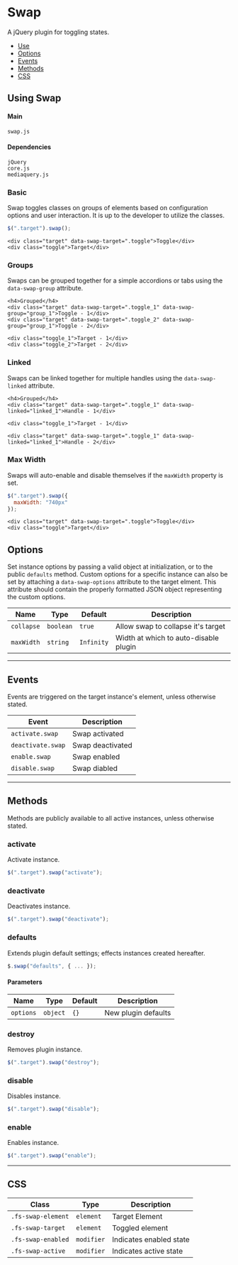 # Swap

A jQuery plugin for toggling states.

<!-- HEADER END -->

<!-- NAV START -->

* [Use](#use)
* [Options](#options)
* [Events](#events)
* [Methods](#methods)
* [CSS](#css)

<!-- NAV END -->

<!-- DEMO BUTTON -->

<a name="use"></a>

## Using Swap


#### Main

```markup
swap.js
```


#### Dependencies

```markup
jQuery
core.js
mediaquery.js
```

### Basic

Swap toggles classes on groups of elements based on configuration options and user interaction. It is up to the developer to utilize the classes. 

```javascript
$(".target").swap();
```

```markup
<div class="target" data-swap-target=".toggle">Toggle</div>
<div class="toggle">Target</div>
```

### Groups

Swaps can be grouped together for a simple accordions or tabs using the `data-swap-group` attribute.

```markup
<h4>Grouped</h4>
<div class="target" data-swap-target=".toggle_1" data-swap-group="group_1">Toggle - 1</div>
<div class="target" data-swap-target=".toggle_2" data-swap-group="group_1">Toggle - 2</div>

<div class="toggle_1">Target - 1</div>
<div class="toggle_2">Target - 2</div>
```

### Linked

Swaps can be linked together for multiple handles using the `data-swap-linked` attribute.

```markup
<h4>Grouped</h4>
<div class="target" data-swap-target=".toggle_1" data-swap-linked="linked_1">Handle - 1</div>

<div class="toggle_1">Target - 1</div>

<div class="target" data-swap-target=".toggle_1" data-swap-linked="linked_1">Handle - 2</div>
```

### Max Width

Swaps will auto-enable and disable themselves if the `maxWidth` property is set.

```javascript
$(".target").swap({
  maxWidth: "740px"
});
```

```markup
<div class="target" data-swap-target=".toggle">Toggle</div>
<div class="toggle">Target</div>
```



<a name="options"></a>

## Options

Set instance options by passing a valid object at initialization, or to the public `defaults` method. Custom options for a specific instance can also be set by attaching a `data-swap-options` attribute to the target elment. This attribute should contain the properly formatted JSON object representing the custom options.

| Name | Type | Default | Description |
| --- | --- | --- | --- |
| `collapse` | `boolean` | `true` | Allow swap to collapse it's target |
| `maxWidth` | `string` | `Infinity` | Width at which to auto-disable plugin |

<hr>
<a name="events"></a>

## Events

Events are triggered on the target instance's element, unless otherwise stated.

| Event | Description |
| --- | --- |
| `activate.swap` | Swap activated |
| `deactivate.swap` | Swap deactivated |
| `enable.swap` | Swap enabled |
| `disable.swap` | Swap diabled |

<hr>
<a name="methods"></a>

## Methods

Methods are publicly available to all active instances, unless otherwise stated.

### activate

Activate instance.

```javascript
$(".target").swap("activate");
```

### deactivate

Deactivates instance.

```javascript
$(".target").swap("deactivate");
```

### defaults

Extends plugin default settings; effects instances created hereafter.

```javascript
$.swap("defaults", { ... });
```

#### Parameters

| Name | Type | Default | Description |
| --- | --- | --- | --- |
| `options` | `object` | `{}` | New plugin defaults |

### destroy

Removes plugin instance.

```javascript
$(".target").swap("destroy");
```

### disable

Disables instance.

```javascript
$(".target").swap("disable");
```

### enable

Enables instance.

```javascript
$(".target").swap("enable");
```

<hr>
<a name="css"></a>

## CSS

| Class | Type | Description |
| --- | --- | --- |
| `.fs-swap-element` | `element` | Target Element |
| `.fs-swap-target` | `element` | Toggled element |
| `.fs-swap-enabled` | `modifier` | Indicates enabled state |
| `.fs-swap-active` | `modifier` | Indicates active state |

